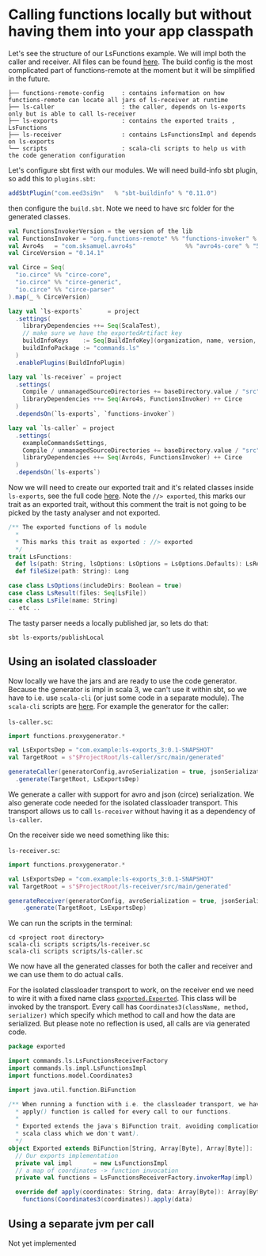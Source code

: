 # Calling functions locally but without having them into your app classpath

Let's see the structure of our LsFunctions example. We will impl both the caller and receiver.
All files can be found [here](../example-commands). The build config is the most complicated part
of functions-remote at the moment but it will be simplified in the future.

```
├── functions-remote-config     : contains information on how functions-remote can locate all jars of ls-receiver at runtime
├── ls-caller                   : the caller, depends on ls-exports only but is able to call ls-receiver
├── ls-exports                  : contains the exported traits , LsFunctions
├── ls-receiver                 : contains LsFunctionsImpl and depends on ls-exports
└── scripts                     : scala-cli scripts to help us with the code generation configuration
```

Let's configure sbt first with our modules. We will need build-info sbt plugin, so add this to `plugins.sbt`:

```sbt
addSbtPlugin("com.eed3si9n"   % "sbt-buildinfo" % "0.11.0")
```

then configure the `build.sbt`. Note we need to have src folder for the generated classes.

```sbt
val FunctionsInvokerVersion = the version of the lib
val FunctionsInvoker = "org.functions-remote" %% "functions-invoker" % FunctionsInvokerVersion
val Avro4s   = "com.sksamuel.avro4s"              %% "avro4s-core" % "5.0.5"
val CirceVersion = "0.14.1"

val Circe = Seq(
  "io.circe" %% "circe-core",
  "io.circe" %% "circe-generic",
  "io.circe" %% "circe-parser"
).map(_ % CirceVersion)

lazy val `ls-exports`       = project
  .settings(
    libraryDependencies ++= Seq(ScalaTest),
    // make sure we have the exportedArtifact key
    buildInfoKeys    := Seq[BuildInfoKey](organization, name, version, scalaVersion, "exportedArtifact" -> "ls-receiver_3"),
    buildInfoPackage := "commands.ls"
  )
  .enablePlugins(BuildInfoPlugin)

lazy val `ls-receiver` = project
  .settings(
    Compile / unmanagedSourceDirectories += baseDirectory.value / "src" / "main" / "generated",
    libraryDependencies ++= Seq(Avro4s, FunctionsInvoker) ++ Circe
  )
  .dependsOn(`ls-exports`, `functions-invoker`)

lazy val `ls-caller` = project
  .settings(
    exampleCommandsSettings,
    Compile / unmanagedSourceDirectories += baseDirectory.value / "src" / "main" / "generated",
    libraryDependencies ++= Seq(Avro4s, FunctionsInvoker) ++ Circe
  )
  .dependsOn(`ls-exports`)
```

Now we will need to create our exported trait and it's related classes inside `ls-exports`, 
see the full code [here](../example-commands/ls-exports). Note the `//> exported`, this marks
our trait as an exported trait, without this comment the trait is not going to be picked by
the tasty analyser and not exported.

```scala
/** The exported functions of ls module
  *
  * This marks this trait as exported : //> exported
  */
trait LsFunctions:
  def ls(path: String, lsOptions: LsOptions = LsOptions.Defaults): LsResult
  def fileSize(path: String): Long

case class LsOptions(includeDirs: Boolean = true)
case class LsResult(files: Seq[LsFile])
case class LsFile(name: String)
.. etc ..
```

The tasty parser needs a locally published jar, so lets do that:

```
sbt ls-exports/publishLocal
```

## Using an isolated classloader

Now locally we have the jars and are ready to use the code generator. Because the generator is impl in scala 3, we can't use it
within sbt, so we have to i.e. use `scala-cli` (or just some code in a separate module). 
The `scala-cli` scripts are [here](../example-commands/scripts). For example the generator for the caller:


`ls-caller.sc`:
```scala
import functions.proxygenerator.*

val LsExportsDep = "com.example:ls-exports_3:0.1-SNAPSHOT"
val TargetRoot = s"$ProjectRoot/ls-caller/src/main/generated"

generateCaller(generatorConfig,avroSerialization = true, jsonSerialization = true, classloaderTransport = true)
  .generate(TargetRoot, LsExportsDep)
```
We generate a caller with support for avro and json (circe) serialization. We also generate code needed for the isolated
classloader transport. This transport allows us to call `ls-receiver` without having it as a dependency of `ls-caller`.

On the receiver side we need something like this:


`ls-receiver.sc`:
```scala
import functions.proxygenerator.*

val LsExportsDep = "com.example:ls-exports_3:0.1-SNAPSHOT"
val TargetRoot = s"$ProjectRoot/ls-receiver/src/main/generated"

generateReceiver(generatorConfig, avroSerialization = true, jsonSerialization = true)
    .generate(TargetRoot, LsExportsDep)
```
We can run the scripts in the terminal:

```shell
cd <project root directory>
scala-cli scripts scripts/ls-receiver.sc
scala-cli scripts scripts/ls-caller.sc
```

We now have all the generated classes for both the caller and receiver and we can use them to do actual calls.

For the isolated classloader transport to work, on the receiver end we need to wire it with a fixed name class
[`exported.Exported`](../example-commands/ls-receiver/src/main/scala/exported/Exported.scala).
This class will be invoked by the transport. Every call has `Coordinates3(className, method, serializer)` which specify
which method to call and how the data are serialized. But please note no reflection is used, all calls are via generated code.

```scala
package exported

import commands.ls.LsFunctionsReceiverFactory
import commands.ls.impl.LsFunctionsImpl
import functions.model.Coordinates3

import java.util.function.BiFunction

/** When running a function with i.e. the classloader transport, we have to impl this "exported.Exported" class which is loaded once by the classloader and the
  * apply() function is called for every call to our functions.
  *
  * Exported extends the java's BiFunction trait, avoiding complications of using a scala trait (because it means the caller and receiver have to load the same
  * scala class which we don't want).
  */
object Exported extends BiFunction[String, Array[Byte], Array[Byte]]:
  // Our exports implementation
  private val impl      = new LsFunctionsImpl
  // a map of coordinates -> function invocation
  private val functions = LsFunctionsReceiverFactory.invokerMap(impl)

  override def apply(coordinates: String, data: Array[Byte]): Array[Byte] =
    functions(Coordinates3(coordinates)).apply(data)

```



## Using a separate jvm per call
Not yet implemented
